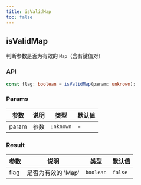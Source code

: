 ```yaml
---
title: isValidMap
toc: false
---
```


## isValidMap

判断参数是否为有效的 `Map`（含有键值对）

<code src="./demo.tsx"></code>

### API

```typescript
const flag: boolean = isValidMap(param: unknown);
```

### Params

| 参数  | 说明 | 类型  | 默认值 |
| ----- | ---- | ----- | ------ |
| param | 参数 | `unknown` | -      |


### Result

| 参数 | 说明         | 类型      | 默认值  |
| ---- | ------------ | --------- | ------- |
| flag | 是否为有效的 'Map' | `boolean` | `false` |
